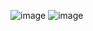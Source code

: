 ![image](https://github.com/user-attachments/assets/5dab8227-5da1-4073-af54-4b53f5426c83)
![image](https://github.com/user-attachments/assets/13c2468d-0a5b-416d-a433-d23b58a9322b)
